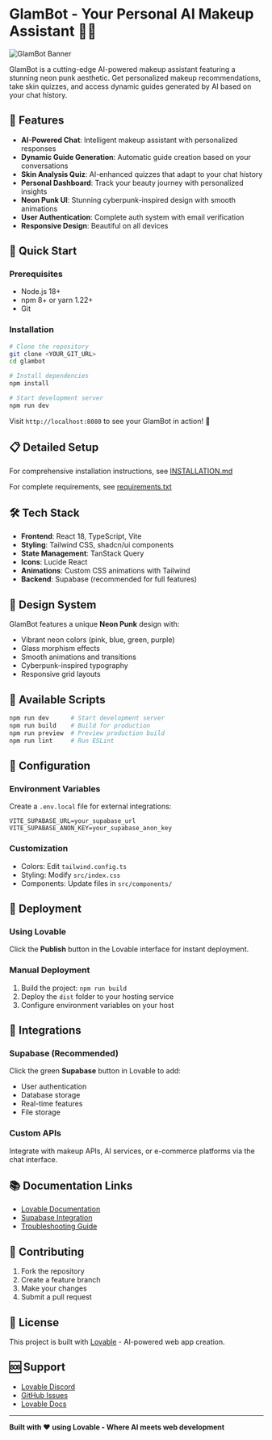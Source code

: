 
# GlamBot - Your Personal AI Makeup Assistant 💄✨

![GlamBot Banner](https://via.placeholder.com/800x200/ff10f0/ffffff?text=GlamBot+-+AI+Makeup+Assistant)

GlamBot is a cutting-edge AI-powered makeup assistant featuring a stunning neon punk aesthetic. Get personalized makeup recommendations, take skin quizzes, and access dynamic guides generated by AI based on your chat history.

## 🌟 Features

- **AI-Powered Chat**: Intelligent makeup assistant with personalized responses
- **Dynamic Guide Generation**: Automatic guide creation based on your conversations
- **Skin Analysis Quiz**: AI-enhanced quizzes that adapt to your chat history
- **Personal Dashboard**: Track your beauty journey with personalized insights
- **Neon Punk UI**: Stunning cyberpunk-inspired design with smooth animations
- **User Authentication**: Complete auth system with email verification
- **Responsive Design**: Beautiful on all devices

## 🚀 Quick Start

### Prerequisites
- Node.js 18+ 
- npm 8+ or yarn 1.22+
- Git

### Installation
```bash
# Clone the repository
git clone <YOUR_GIT_URL>
cd glambot

# Install dependencies
npm install

# Start development server
npm run dev
```

Visit `http://localhost:8080` to see your GlamBot in action! 🎉

## 📋 Detailed Setup

For comprehensive installation instructions, see [INSTALLATION.md](./INSTALLATION.md)

For complete requirements, see [requirements.txt](./requirements.txt)

## 🛠 Tech Stack

- **Frontend**: React 18, TypeScript, Vite
- **Styling**: Tailwind CSS, shadcn/ui components
- **State Management**: TanStack Query
- **Icons**: Lucide React
- **Animations**: Custom CSS animations with Tailwind
- **Backend**: Supabase (recommended for full features)

## 🎨 Design System

GlamBot features a unique **Neon Punk** design with:
- Vibrant neon colors (pink, blue, green, purple)
- Glass morphism effects
- Smooth animations and transitions
- Cyberpunk-inspired typography
- Responsive grid layouts

## 📱 Available Scripts

```bash
npm run dev      # Start development server
npm run build    # Build for production  
npm run preview  # Preview production build
npm run lint     # Run ESLint
```

## 🔧 Configuration

### Environment Variables
Create a `.env.local` file for external integrations:
```env
VITE_SUPABASE_URL=your_supabase_url
VITE_SUPABASE_ANON_KEY=your_supabase_anon_key
```

### Customization
- Colors: Edit `tailwind.config.ts` 
- Styling: Modify `src/index.css`
- Components: Update files in `src/components/`

## 🚀 Deployment

### Using Lovable
Click the **Publish** button in the Lovable interface for instant deployment.

### Manual Deployment
1. Build the project: `npm run build`
2. Deploy the `dist` folder to your hosting service
3. Configure environment variables on your host

## 🔗 Integrations

### Supabase (Recommended)
Click the green **Supabase** button in Lovable to add:
- User authentication
- Database storage
- Real-time features
- File storage

### Custom APIs
Integrate with makeup APIs, AI services, or e-commerce platforms via the chat interface.

## 📚 Documentation Links

- [Lovable Documentation](https://docs.lovable.dev/)
- [Supabase Integration](https://docs.lovable.dev/integrations/supabase/)
- [Troubleshooting Guide](https://docs.lovable.dev/tips-tricks/troubleshooting)

## 🤝 Contributing

1. Fork the repository
2. Create a feature branch
3. Make your changes
4. Submit a pull request

## 📄 License

This project is built with [Lovable](https://lovable.dev) - AI-powered web app creation.

## 🆘 Support

- [Lovable Discord](https://discord.com/channels/1119885301872070706/1280461670979993613)
- [GitHub Issues](your-repo-url/issues)
- [Lovable Docs](https://docs.lovable.dev/)

---

**Built with ❤️ using Lovable - Where AI meets web development**
